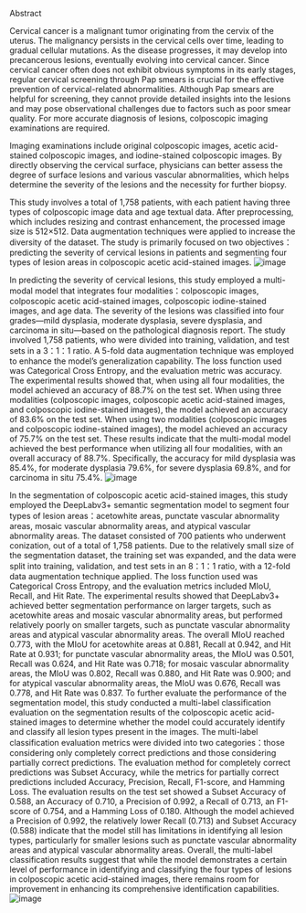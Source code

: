  Abstract

  Cervical cancer is a malignant tumor originating from the cervix of the uterus. The malignancy persists in the cervical cells over time, leading to gradual cellular mutations. As the disease progresses, it may develop into precancerous lesions, eventually evolving into cervical cancer. Since cervical cancer often does not exhibit obvious symptoms in its early stages, regular cervical screening through Pap smears is crucial for the effective prevention of cervical-related abnormalities. Although Pap smears are helpful for screening, they cannot provide detailed insights into the lesions and may pose observational challenges due to factors such as poor smear quality. For more accurate diagnosis of lesions, colposcopic imaging examinations are required.

  Imaging examinations include original colposcopic images, acetic acid-stained colposcopic images, and iodine-stained colposcopic images. By directly observing the cervical surface, physicians can better assess the degree of surface lesions and various vascular abnormalities, which helps determine the severity of the lesions and the necessity for further biopsy.

  This study involves a total of 1,758 patients, with each patient having three types of colposcopic image data and age textual data. After preprocessing, which includes resizing and contrast enhancement, the processed image size is 512×512. Data augmentation techniques were applied to increase the diversity of the dataset. The study is primarily focused on two objectives：predicting the severity of cervical lesions in patients and segmenting four types of lesion areas in colposcopic acetic acid-stained images.
  ![image](https://github.com/user-attachments/assets/748cab0f-40f5-43ef-ae92-13400eaeadf0)

  In predicting the severity of cervical lesions, this study employed a multi-modal model that integrates four modalities：colposcopic images, colposcopic acetic acid-stained images, colposcopic iodine-stained images, and age data. The severity of the lesions was classified into four grades—mild dysplasia, moderate dysplasia, severe dysplasia, and carcinoma in situ—based on the pathological diagnosis report. The study involved 1,758 patients, who were divided into training, validation, and test sets in a 3：1：1 ratio. A 5-fold data augmentation technique was employed to enhance the model’s generalization capability. The loss function used was Categorical Cross Entropy, and the evaluation metric was accuracy. The experimental results showed that, when using all four modalities, the model achieved an accuracy of 88.7% on the test set. When using three modalities (colposcopic images, colposcopic acetic acid-stained images, and colposcopic iodine-stained images), the model achieved an accuracy of 83.6% on the test set. When using two modalities (colposcopic images and colposcopic iodine-stained images), the model achieved an accuracy of 75.7% on the test set. These results indicate that the multi-modal model achieved the best performance when utilizing all four modalities, with an overall accuracy of 88.7%. Specifically, the accuracy for mild dysplasia was 85.4%, for moderate dysplasia 79.6%, for severe dysplasia 69.8%, and for carcinoma in situ 75.4%.
![image](https://github.com/user-attachments/assets/26c8d7ed-cf01-4c0c-9fcf-eb441c057fa0)

  In the segmentation of colposcopic acetic acid-stained images, this study employed the DeepLabv3+ semantic segmentation model to segment four types of lesion areas：acetowhite areas, punctate vascular abnormality areas, mosaic vascular abnormality areas, and atypical vascular abnormality areas. The dataset consisted of 700 patients who underwent conization, out of a total of 1,758 patients. Due to the relatively small size of the segmentation dataset, the training set was expanded, and the data were split into training, validation, and test sets in an 8：1：1 ratio, with a 12-fold data augmentation technique applied. The loss function used was Categorical Cross Entropy, and the evaluation metrics included MIoU, Recall, and Hit Rate. The experimental results showed that DeepLabv3+ achieved better segmentation performance on larger targets, such as acetowhite areas and mosaic vascular abnormality areas, but performed relatively poorly on smaller targets, such as punctate vascular abnormality areas and atypical vascular abnormality areas. The overall MIoU reached 0.773, with the MIoU for acetowhite areas at 0.881, Recall at 0.942, and Hit Rate at 0.931; for punctate vascular abnormality areas, the MIoU was 0.501, Recall was 0.624, and Hit Rate was 0.718; for mosaic vascular abnormality areas, the MIoU was 0.802, Recall was 0.880, and Hit Rate was 0.900; and for atypical vascular abnormality areas, the MIoU was 0.676, Recall was 0.778, and Hit Rate was 0.837. To further evaluate the performance of the segmentation model, this study conducted a multi-label classification evaluation on the segmentation results of the colposcopic acetic acid-stained images to determine whether the model could accurately identify and classify all lesion types present in the images. The multi-label classification evaluation metrics were divided into two categories：those considering only completely correct predictions and those considering partially correct predictions. The evaluation method for completely correct predictions was Subset Accuracy, while the metrics for partially correct predictions included Accuracy, Precision, Recall, F1-score, and Hamming Loss. The evaluation results on the test set showed a Subset Accuracy of 0.588, an Accuracy of 0.710, a Precision of 0.992, a Recall of 0.713, an F1-score of 0.754, and a Hamming Loss of 0.180. Although the model achieved a Precision of 0.992, the relatively lower Recall (0.713) and Subset Accuracy (0.588) indicate that the model still has limitations in identifying all lesion types, particularly for smaller lesions such as punctate vascular abnormality areas and atypical vascular abnormality areas. Overall, the multi-label classification results suggest that while the model demonstrates a certain level of performance in identifying and classifying the four types of lesions in colposcopic acetic acid-stained images, there remains room for improvement in enhancing its comprehensive identification capabilities.
![image](https://github.com/user-attachments/assets/38d58ffb-ef33-46d9-99ca-2a7199f54fda)
